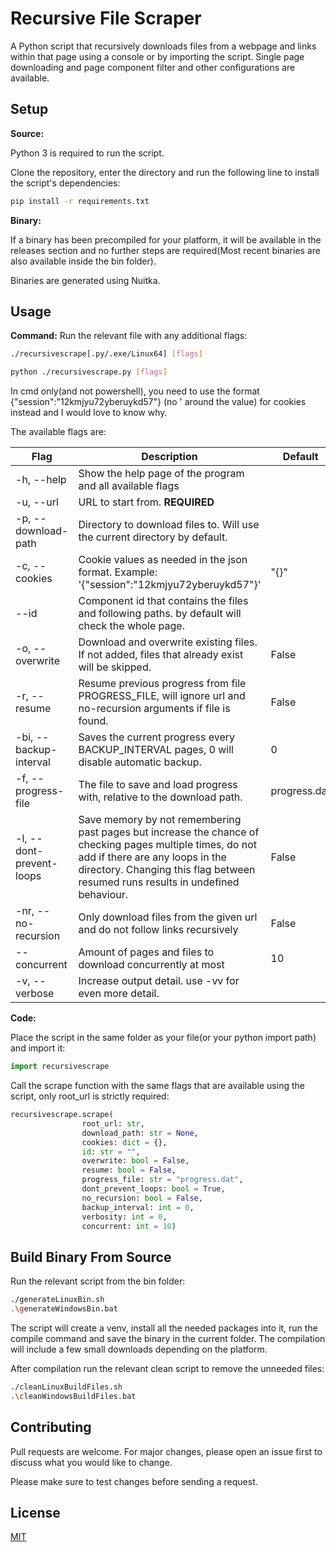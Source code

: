 # Recursive File Scraper

A Python script that recursively downloads files from a webpage and links within that page using a console or by importing the script.
Single page downloading and page component filter and other configurations are available.

## Setup

**Source:**

Python 3 is required to run the script.

Clone the repository, enter the directory and run the following line to install the script's dependencies:
```bash
pip install -r requirements.txt
```

**Binary:**

If a binary has been precompiled for your platform, it will be available in the releases section and no further steps are required(Most recent binaries are also available inside the bin folder).

Binaries are generated using Nuitka.

## Usage
**Command:**
Run the relevant file with any additional flags:
```bash
./recursivescrape[.py/.exe/Linux64] [flags]
```
```bash
python ./recursivescrape.py [flags]
```
In cmd only(and not powershell), you need to use the format {\"session\":\"12kmjyu72yberuykd57\"} (no ' around the value) for cookies instead and I would love to know why.

The available flags are:

|Flag|Description|Default|
|---|---|---|
|-h, --help|Show the help page of the program and all available flags||
|-u, --url|URL to start from. **REQUIRED**||
|-p, --download-path|Directory to download files to. Will use the current directory by default.||
|-c, --cookies| Cookie values as needed in the json format. Example: '{"session":"12kmjyu72yberuykd57"}'|"{}"|
|--id|Component id that contains the files and following paths. by default will check the whole page.||
|-o, --overwrite|Download and overwrite existing files. If not added, files that already exist will be skipped.|False|
|-r, --resume|Resume previous progress from file PROGRESS_FILE, will ignore url and no-recursion arguments if file is found.|False|
|-bi, --backup-interval|Saves the current progress every BACKUP_INTERVAL pages, 0 will disable automatic backup.|0|
|-f, --progress-file|The file to save and load progress with, relative to the download path.|progress.dat|
|-l, --dont-prevent-loops|Save memory by not remembering past pages but increase the chance of checking pages multiple times, do not add if there are any loops in the directory. Changing this flag between resumed runs results in undefined behaviour.|False|
|-nr, --no-recursion|Only download files from the given url and do not follow links recursively|False|
|--concurrent|Amount of pages and files to download concurrently at most|10|
|-v, --verbose|Increase output detail. use -vv for even more detail.|

**Code:**

Place the script in the same folder as your file(or your python import path) and import it:
```python
import recursivescrape
```
Call the scrape function with the same flags that are available using the script, only root_url is strictly required:
```python
recursivescrape.scrape(
                root_url: str,
                download_path: str = None,
                cookies: dict = {},
                id: str = "",
                overwrite: bool = False,
                resume: bool = False,
                progress_file: str = "progress.dat",
                dont_prevent_loops: bool = True,
                no_recursion: bool = False,
                backup_interval: int = 0,
                verbosity: int = 0,
                concurrent: int = 10)
```
## Build Binary From Source
Run the relevant script from the bin folder:
```bash
./generateLinuxBin.sh
.\generateWindowsBin.bat
```
The script will create a venv, install all the needed packages into it, run the compile command and save the binary in the current folder.
The compilation will include a few small downloads depending on the platform.

After compilation run the relevant clean script to remove the unneeded files:
```bash
./cleanLinuxBuildFiles.sh
.\cleanWindowsBuildFiles.bat
```

## Contributing
Pull requests are welcome. For major changes, please open an issue first to discuss what you would like to change.

Please make sure to test changes before sending a request.

## License
[MIT](https://choosealicense.com/licenses/mit/)
